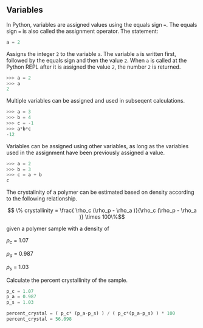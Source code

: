 
## Variables
In Python, variables are assigned values using the equals sign ```=```. The equals sign ```=``` is also called the assignment operator. The statement:

```python
a = 2
```

Assigns the integer ```2``` to the variable ```a```. The variable ```a``` is written first, followed by the equals sign and then the value ```2```. When ```a``` is called at the Python REPL after it is assigned the value ```2```, the number ```2``` is returned.
```python
>>> a = 2
>>> a
2
```
Multiple variables can be assigned and used in subseqent calculations.

```python
>>> a = 3
>>> b = 4
>>> c = -1
>>> a*b*c
-12
```

Variables can be assigned using other variables, as long as the variables used in the assignment have been previously assigned a value.

```python
>>> a = 2
>>> b = 3
>>> c = a + b
c
```


The crystalinity of a polymer can be estimated based on density according to the following relationship.

$$ \% crystallinity = \frac{ \rho_c (\rho_p - \rho_a )}{\rho_c (\rho_p - \rho_a )} \times 100\%$$

given a polymer sample with a density of

$\rho_c$ = 1.07

$\rho_a$ = 0.987

$\rho_s$ = 1.03

Calculate the percent crystallinity of the sample.

```python
p_c = 1.07
p_a = 0.987
p_s = 1.03

percent_crystal = ( p_c* (p_a-p_s) ) / ( p_c*(p_a-p_s) ) * 100
percent_crystal = 56.098
```

 

